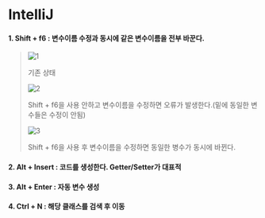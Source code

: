 
# IntelliJ

#### 1. Shift + f6 : 변수이름 수정과 동시에 같은 변수이름을 전부 바꾼다.

>![1](https://user-images.githubusercontent.com/114403546/194759864-71d2034e-4665-4a08-ac8b-fff9c9c6824d.png)
>
>기존 상태
>
>![2](https://user-images.githubusercontent.com/114403546/194759912-74cbb6ec-4187-440f-8c9f-608bcde552bf.png)
>
>Shift + f6을 사용 안하고 변수이름을 수정하면 오류가 발생한다.(밑에 동일한 변수들은 수정이 안됨)
>
>![3](https://user-images.githubusercontent.com/114403546/194759916-cff018ba-7ab4-42cf-90a3-92a62bb89c7d.png)
>
>Shift + f6을 사용 후 변수이름을 수정하면 동일한 병수가 동시에 바뀐다.

#### 2. Alt + Insert : 코드를 생성한다. Getter/Setter가 대표적

#### 3. Alt + Enter : 자동 변수 생성

#### 4. Ctrl + N : 해당 클래스를 검색 후 이동
